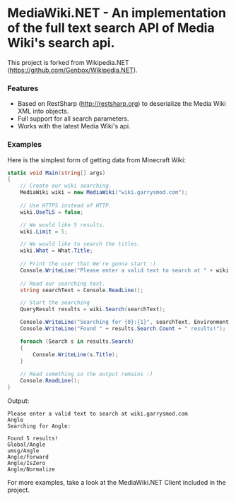 # MediaWiki.NET - An implementation of the full text search API of Media Wiki's search api.

This project is forked from Wikipedia.NET (https://github.com/Genbox/Wikipedia.NET).

### Features

* Based on RestSharp (http://restsharp.org) to deserialize the Media Wiki XML into objects.
* Full support for all search parameters.
* Works with the latest Media Wiki's api.

### Examples

Here is the simplest form of getting data from Minecraft Wiki:

```csharp
static void Main(string[] args)
{
    // Create our wiki searching.
    MediaWiki wiki = new MediaWiki("wiki.garrysmod.com");
		
    // Use HTTPS instead of HTTP.
    wiki.UseTLS = false;

    // We would like 5 results.
    wiki.Limit = 5;

    // We would like to search the titles.
    wiki.What = What.Title;
			
	// Print the user that We're gonna start :)
    Console.WriteLine("Please enter a valid text to search at " + wiki.Wiki);
			
    // Read our searching text.
    string searchText = Console.ReadLine();

    // Start the searching
    QueryResult results = wiki.Search(searchText);

    Console.WriteLine("Searching for {0}:{1}", searchText, Environment.NewLine);
    Console.WriteLine("Found " + results.Search.Count + " results!");

    foreach (Search s in results.Search)
    {
        Console.WriteLine(s.Title);
    }
	
    // Read something so the output remains :)
    Console.ReadLine();
}
```

Output:
```
Please enter a valid text to search at wiki.garrysmod.com
Angle
Searching for Angle:

Found 5 results!
Global/Angle
umsg/Angle
Angle/Forward
Angle/IsZero
Angle/Normalize
```

For more examples, take a look at the MediaWiki.NET Client included in the project.

